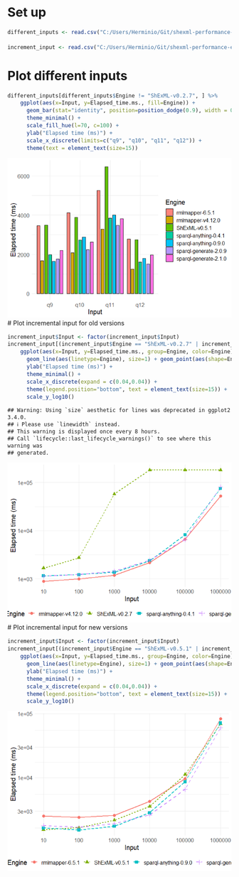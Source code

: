 # Set up

``` r
different_inputs <- read.csv("C:/Users/Herminio/Git/shexml-performance-evaluation/sparql-anything-experiment/experiment/results/different_inputs.csv", sep=';')

increment_input <- read.csv("C:/Users/Herminio/Git/shexml-performance-evaluation/sparql-anything-experiment/experiment/results/increment_input.csv", sep=';')
```

# Plot different inputs

``` r
different_inputs[different_inputs$Engine != "ShExML-v0.2.7", ] %>%
    ggplot(aes(x=Input, y=Elapsed_time.ms., fill=Engine)) +
      geom_bar(stat="identity", position=position_dodge(0.9), width = 0.7, color="black") + 
      theme_minimal() + 
      scale_fill_hue(l=70, c=100) +
      ylab("Elapsed time (ms)") +
      scale_x_discrete(limits=c("q9", "q10", "q11", "q12")) + 
      theme(text = element_text(size=15))
```

![](sparql-anything-experiment-analysis_files/figure-markdown_github/unnamed-chunk-2-1.png)
\# Plot incremental input for old versions

``` r
increment_input$Input <- factor(increment_input$Input)
increment_input[(increment_input$Engine == "ShExML-v0.2.7" | increment_input$Engine == "sparql-anything-0.4.1" | increment_input$Engine == "rmlmapper-v4.12.0" | increment_input$Engine == "sparql-generate-2.0.9"), ] %>%
    ggplot(aes(x=Input, y=Elapsed_time.ms., group=Engine, color=Engine)) +
      geom_line(aes(linetype=Engine), size=1) + geom_point(aes(shape=Engine), size=3) +
      ylab("Elapsed time (ms)") +
      theme_minimal() + 
      scale_x_discrete(expand = c(0.04,0.04)) +
      theme(legend.position="bottom", text = element_text(size=15)) + 
      scale_y_log10()
```

    ## Warning: Using `size` aesthetic for lines was deprecated in ggplot2 3.4.0.
    ## ℹ Please use `linewidth` instead.
    ## This warning is displayed once every 8 hours.
    ## Call `lifecycle::last_lifecycle_warnings()` to see where this warning was
    ## generated.

![](sparql-anything-experiment-analysis_files/figure-markdown_github/unnamed-chunk-3-1.png)
\# Plot incremental input for new versions

``` r
increment_input$Input <- factor(increment_input$Input)
increment_input[(increment_input$Engine == "ShExML-v0.5.1" | increment_input$Engine == "sparql-anything-0.9.0" | increment_input$Engine == "rmlmapper-6.5.1" | increment_input$Engine == "sparql-generate-2.1.0"), ] %>%
    ggplot(aes(x=Input, y=Elapsed_time.ms., group=Engine, color=Engine)) +
      geom_line(aes(linetype=Engine), size=1) + geom_point(aes(shape=Engine), size=3) +
      ylab("Elapsed time (ms)") +
      theme_minimal() + 
      scale_x_discrete(expand = c(0.04,0.04)) +
      theme(legend.position="bottom", text = element_text(size=15)) + 
      scale_y_log10()
```

![](sparql-anything-experiment-analysis_files/figure-markdown_github/unnamed-chunk-4-1.png)
